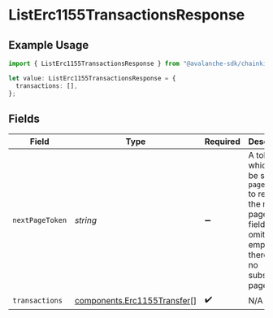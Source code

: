 # ListErc1155TransactionsResponse

## Example Usage

```typescript
import { ListErc1155TransactionsResponse } from "@avalanche-sdk/chainkit/models/components";

let value: ListErc1155TransactionsResponse = {
  transactions: [],
};
```

## Fields

| Field                                                                                                                                  | Type                                                                                                                                   | Required                                                                                                                               | Description                                                                                                                            |
| -------------------------------------------------------------------------------------------------------------------------------------- | -------------------------------------------------------------------------------------------------------------------------------------- | -------------------------------------------------------------------------------------------------------------------------------------- | -------------------------------------------------------------------------------------------------------------------------------------- |
| `nextPageToken`                                                                                                                        | *string*                                                                                                                               | :heavy_minus_sign:                                                                                                                     | A token, which can be sent as `pageToken` to retrieve the next page. If this field is omitted or empty, there are no subsequent pages. |
| `transactions`                                                                                                                         | [components.Erc1155Transfer](../../models/components/erc1155transfer.md)[]                                                             | :heavy_check_mark:                                                                                                                     | N/A                                                                                                                                    |